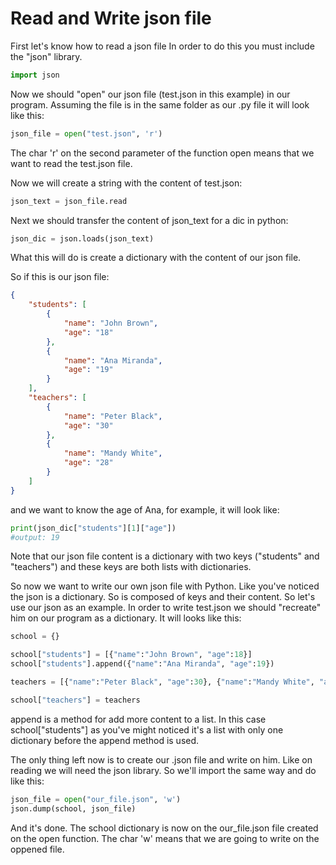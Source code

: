 # Read and Write json file

First let's know how to read a json file
In order to do this you must include the "json" library.
```python
import json
```

Now we should "open" our json file (test.json in this example) in our program.
Assuming the file is in the same folder as our .py file it will look like this:
```python
json_file = open("test.json", 'r')
```
The char 'r' on the second parameter of the function open means that we want to read the test.json file.

Now we will create a string with the content of test.json:
```python
json_text = json_file.read
```

Next we should transfer the content of json_text for a dic in python:
```python
json_dic = json.loads(json_text)
```
What this will do is create a dictionary with the content of our json file.

So if this is our json file:
```json
{
	"students": [
		{
			"name": "John Brown",
			"age": "18"
		},
		{
			"name": "Ana Miranda",
			"age": "19" 
		}
	],
	"teachers": [
		{
			"name": "Peter Black",
			"age": "30"
		},
		{
			"name": "Mandy White",
			"age": "28"
		}
	]
}
```
and we want to know the age of Ana, for example, it will look like:
```python
print(json_dic["students"][1]["age"])
#output: 19
```
Note that our json file content is a dictionary with two keys ("students" and "teachers") and these keys are both lists with dictionaries.

So now we want to write our own json file with Python.
Like you've noticed the json is a dictionary. So is composed of keys and their content.
So let's use our json as an example. In order to write test.json we should "recreate" him on our program as a dictionary.
It will looks like this:
```python
school = {}

school["students"] = [{"name":"John Brown", "age":18}]
school["students"].append({"name":"Ana Miranda", "age":19})

teachers = [{"name":"Peter Black", "age":30}, {"name":"Mandy White", "age":28}]

school["teachers"] = teachers	
```
append is a method for add more content to a list. In this case school["students"] as you've might noticed it's a list with only one dictionary before the append method is used.

The only thing left now is to create our .json file and write on him.
Like on reading we will need the json library. So we'll import the same way and do like this:
```python
json_file = open("our_file.json", 'w')
json.dump(school, json_file)
```
And it's done. The school dictionary is now on the our_file.json file created on the open function.
The char 'w' means that we are going to write on the oppened file.